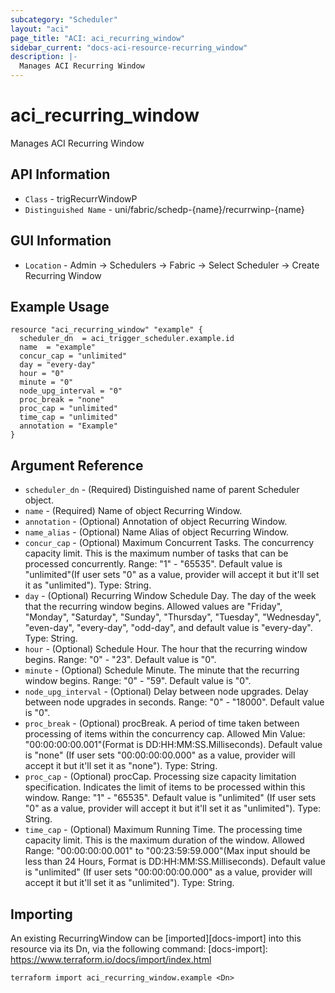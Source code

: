 ```yaml
---
subcategory: "Scheduler"
layout: "aci"
page_title: "ACI: aci_recurring_window"
sidebar_current: "docs-aci-resource-recurring_window"
description: |-
  Manages ACI Recurring Window
---
```


# aci_recurring_window #

Manages ACI Recurring Window

## API Information ##

* `Class` - trigRecurrWindowP
* `Distinguished Name` - uni/fabric/schedp-{name}/recurrwinp-{name}

## GUI Information ##

* `Location` - Admin -> Schedulers -> Fabric -> Select Scheduler -> Create Recurring Window


## Example Usage ##

```hcl
resource "aci_recurring_window" "example" {
  scheduler_dn  = aci_trigger_scheduler.example.id
  name  = "example"
  concur_cap = "unlimited"
  day = "every-day"
  hour = "0"
  minute = "0"
  node_upg_interval = "0"
  proc_break = "none"
  proc_cap = "unlimited"
  time_cap = "unlimited"
  annotation = "Example"
}
```

## Argument Reference ##

* `scheduler_dn` - (Required) Distinguished name of parent Scheduler object.
* `name` - (Required) Name of object Recurring Window.
* `annotation` - (Optional) Annotation of object Recurring Window.
* `name_alias` - (Optional) Name Alias of object Recurring Window.
* `concur_cap` - (Optional) Maximum Concurrent Tasks. The concurrency capacity limit. This is the maximum number of tasks that can be processed concurrently. Range: "1" - "65535". Default value is "unlimited"(If user sets "0" as a value, provider will accept it but it'll set it as "unlimited"). Type: String.
* `day` - (Optional) Recurring Window Schedule Day. The day of the week that the recurring window begins. Allowed values are "Friday", "Monday", "Saturday", "Sunday", "Thursday", "Tuesday", "Wednesday", "even-day", "every-day", "odd-day", and default value is "every-day". Type: String.
* `hour` - (Optional) Schedule Hour. The hour that the recurring window begins. Range: "0" - "23". Default value is "0". 
* `minute` - (Optional) Schedule Minute. The minute that the recurring window begins. Range: "0" - "59". Default value is "0".
* `node_upg_interval` - (Optional) Delay between node upgrades. Delay between node upgrades in seconds. Range: "0" - "18000". Default value is "0".
* `proc_break` - (Optional) procBreak. A period of time taken between processing of items within the concurrency cap. Allowed Min Value: "00:00:00:00.001"(Format is DD:HH:MM:SS.Milliseconds).  Default value is "none" (If user sets "00:00:00:00.000" as a value, provider will accept it but it'll set it as "none"). Type: String.
* `proc_cap` - (Optional) procCap. Processing size capacity limitation specification. Indicates the limit of items to be processed within this window. Range: "1" - "65535". Default value is "unlimited" (If user sets "0" as a value, provider will accept it but it'll set it as "unlimited"). Type: String.
* `time_cap` - (Optional) Maximum Running Time. The processing time capacity limit. This is the maximum duration of the window. Allowed Range: "00:00:00:00.001" to "00:23:59:59.000"(Max input should be less than 24 Hours, Format is DD:HH:MM:SS.Milliseconds). Default value is "unlimited" (If user sets "00:00:00:00.000" as a value, provider will accept it but it'll set it as "unlimited"). Type: String.


## Importing ##

An existing RecurringWindow can be [imported][docs-import] into this resource via its Dn, via the following command:
[docs-import]: https://www.terraform.io/docs/import/index.html


```
terraform import aci_recurring_window.example <Dn>
```